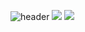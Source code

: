 <!--
**jsm98/jsm98** is a ✨ _special_ ✨ repository because its `README.md` (this file) appears on your GitHub profile.

Here are some ideas to get you started:

- 🔭 I’m currently working on ...
- 🌱 I’m currently learning ...
- 👯 I’m looking to collaborate on ...
- 🤔 I’m looking for help with ...
- 💬 Ask me about ...
- 📫 How to reach me: ...
- 😄 Pronouns: ...
- ⚡ Fun fact: ...
-->
![header](https://capsule-render.vercel.app/api?type=Waving&color=gradient&height=300&section=header&text=Welcome%20to%20Sungmin's%20GitHub%20👋&fontSize=30)
<img src="https://img.shields.io/badge/Spring-3178C6?style=flat&logo=Spring&logoColor=white"/>
<a href="https://hits.seeyoufarm.com"><img src="https://hits.seeyoufarm.com/api/count/incr/badge.svg?url=https%3A%2F%2Fgithub.com%2Fjsm98%2F&count_bg=%233C82C6&title_bg=%23555555&icon=&icon_color=%23E7E7E7&title=hits&edge_flat=false"/></a>

